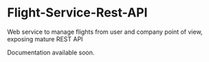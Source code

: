 # Flight-Service-Rest-API
Web service to manage flights from user and company point of view, exposing mature REST API

Documentation available soon.
